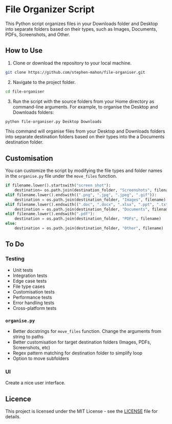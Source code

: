 # File Organizer Script

This Python script organizes files in your Downloads folder and Desktop into separate folders based on their types, such as Images, Documents, PDFs, Screenshots, and Other.

## How to Use

1. Clone or download the repository to your local machine.

```bash
git clone https://github.com/stephen-mahon/file-organiser.git
```

2. Navigate to the project folder.

```bash
cd file-organiser
```

3. Run the script with the source folders from your Home directory as command-line arguments. For example, to organise the Desktop and Downloads folders:

```bash
python file-organiser.py Desktop Downloads
```

This command will organise files from your Desktop and Downloads folders into separate destination folders based on their types into the a Documents destination folder.

## Customisation

You can customize the script by modifying the file types and folder names in the `organise.py` file under the `move_files` function.

```python
if filename.lower().startswith("screen shot"):
    destination= os.path.join(destination_folder, "Screenshots", filename)
elif filename.lower().endswith((".png", ".jpg", ".jpeg", ".gif")):
    destination = os.path.join(destination_folder, "Images", filename)
elif filename.lower().endswith((".doc", ".docx", ".xlsx", ".ppt", ".txt")):
    destination = os.path.join(destination_folder, "Documents", filename)
elif filename.lower().endswith(".pdf"):
    destination = os.path.join(destination_folder, "PDFs", filename)
else:
    destination = os.path.join(destination_folder, "Other", filename)
```

## To Do

### Testing

- Unit tests
- Integration tests
- Edge case tests
- File type cases
- Customisation tests
- Performance tests
- Error handling tests
- Cross-platform tests

### `organise.py`

- Better docstrings for `move_files` function. Change the arguments from string to paths
- Better customisation for target destination folders (Images, PDFs, Screenshots, etc)
- Regex pattern matching for destination folder to simplify loop
- Option to move subfolders

### UI

Create a nice user interface.

## Licence

This project is licensed under the MIT License - see the [LICENSE](./LICENSE) file for details.
